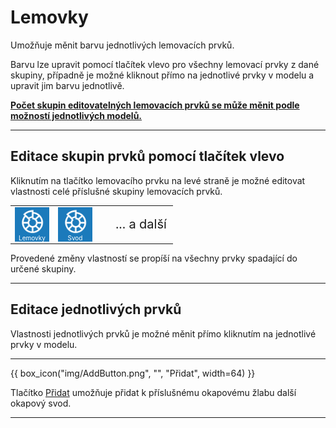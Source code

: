 
<h1>Lemovky</h1>

<p>Umožňuje měnit barvu jednotlivých lemovacích prvků.</p>

<p>Barvu lze upravit pomocí tlačítek vlevo pro všechny lemovací prvky z dané skupiny, případně je možné kliknout přímo na jednotlivé prvky v modelu a upravit jim barvu jednotlivě.</p>

<p><b><u>Počet skupin editovatelných lemovacích prvků se může měnit podle možností jednotlivých modelů.</u></b></p>

<hr class="main"> <!-- Vodorovná čára jako oddělovač sekce -->

<h2>Editace skupin prvků pomocí tlačítek vlevo</h2>
<p>Kliknutím na tlačítko lemovacího prvku na levé straně je možné editovat vlastnosti celé příslušné skupiny lemovacích prvků.</p>

<table>
  <tr>
    <td>
      <div style="position: relative; width: 55px; height: 55px;">
        <img src="img/ColorsIcon64x64.png" alt="ColorsIconIcon64x64.png" width="55" height="55">
        <div style="position: absolute; bottom: 0; width: 100%; background: none; color: white; font-size: 10px; text-align: center;">
          Lemovky
        </div>
      </div>
    </td>
    <td>
      <div style="position: relative; width: 55px; height: 55px;">
        <img src="img/ColorsIcon64x64.png" alt="ColorsIcon64x64.png" width="55" height="55">
        <div style="position: absolute; bottom: 0; width: 100%; background: none; color: white; font-size: 10px; text-align: center;">
          Svod
        </div>
      </div>
    </td>
    <td style="vertical-align: middle; font-size: 20px; padding-left: 30px;">
      ... a další
    </td>
  </tr>
</table>

<p>Provedené změny vlastností se propíší na všechny prvky spadající do určené skupiny.</p>

<hr class="main"> <!-- Vodorovná čára jako oddělovač sekce -->

<h2>Editace jednotlivých prvků</h2>
<p>Vlastnosti jednotlivých prvků je možné měnit přímo kliknutím na jednotlivé prvky v modelu.</p>

<hr class="main"> <!-- Vodorovná čára jako oddělovač sekce -->

{{ box_icon("img/AddButton.png", "", "Přidat", width=64) }}

<p>Tlačítko <u>Přidat</u> umožňuje přidat k příslušnému okapovému žlabu další okapový svod.</p>

<hr class="main"> <!-- Vodorovná čára jako oddělovač sekce -->

<!-- product: HiStruct Building Configurator  -->

